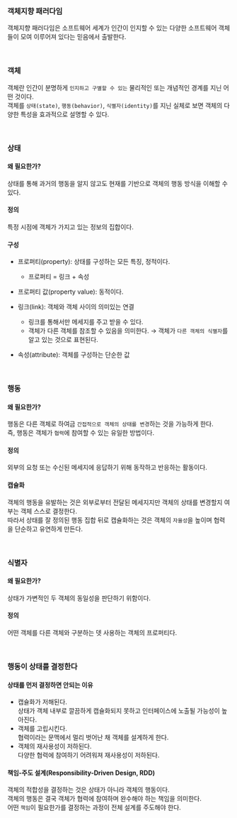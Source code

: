 ### 객체지향 패러다임

객체지향 패러다임은 소프트웨어 세계가 인간이 인지할 수 있는 다양한 소프트웨어 객체들이 모여 이루어져 있다는 믿음에서 출발한다. 

<br>

### 객체

객체란 인간이 분명하게 `인지하고 구별할 수 있는` 물리적인 또는 개념적인 경계를 지닌 어떤 것이다. <br>
객체를 `상태(state)`, `행동(behavior)`, `식별자(identity)`를 지닌 실체로 보면 객체의 다양한 특성을 효과적으로 설명할 수 있다.

<br>

### 상태

#### 왜 필요한가?

상태를 통해 과거의 행동을 알지 않고도 현재를 기반으로 객체의 행동 방식을 이해할 수 있다.

#### 정의

특정 시점에 객체가 가지고 있는 정보의 집합이다. 

#### 구성

- 프로퍼티(property): 상태를 구성하는 모든 특징, 정적이다.  
  - 프로퍼티 = 링크 + 속성

- 프로퍼티 값(property value): 동적이다.
- 링크(link): 객체와 객체 사이의 의미있는 연결
  - 링크를 통해서만 메세지를 주고 받을 수 있다.
  - 객체가 다른 객체를 참조할 수 있음을 의미한다. → 객체가 `다른 객체의 식별자`를 알고 있는 것으로 표현된다.
  
- 속성(attribute): 객체를 구성하는 단순한 값

<br>

### 행동

#### 왜 필요한가?

행동은 다른 객체로 하여금 `간접적으로 객체의 상태를 변경`하는 것을 가능하게 한다. <br>
즉, 행동은 객체가 `협력`에 참여할 수 있는 유일한 방법이다.

#### 정의

외부의 요청 또는 수신된 메세지에 응답하기 위해 동작하고 반응하는 활동이다.

#### 캡슐화

객체의 행동을 유발하는 것은 외부로부터 전달된 메세지지만 객체의 상태를 변경할지 여부는 객체 스스로 결정한다. <br>
따라서 상태를 잘 정의된 행동 집합 뒤로 캡슐화하는 것은 객체의 `자율성`을 높이며 협력을 단순하고 유연하게 만든다.

<br>

### 식별자

#### 왜 필요한가?

상태가 가변적인 두 객체의 동일성을 판단하기 위함이다.

#### 정의

어떤 객체를 다른 객체와 구분하는 뎃 사용하는 객체의 프로퍼티다.

<br>

### 행동이 상태를 결정한다

#### 상태를 먼저 결정하면 안되는 이유

- 캡슐화가 저해된다. <br>
  상태가 객체 내부로 깔끔하게 캡슐화되지 못하고 인터페이스에 노출될 가능성이 높아진다.
- 객체를 고립시킨다. <br>
  협력이라는 문맥에서 멀리 벗어난 채 객체를 설계하게 한다.
- 객체의 재사용성이 저하된다. <br>
  다양한 협력에 참여하기 어려워져 재사용성이 저하된다.

#### 책임-주도 설계(Responsibility-Driven Design, RDD)

객체의 적합성을 결정하는 것은 상태가 아니라 객체의 행동이다. <br>
객체의 행동은 결국 객체가 협력에 참여하며 완수해야 하는 책임을 의미한다. <br>
어떤 `책임`이 필요한가를 결정하는 과정이 전체 설계를 주도해야 한다. 
